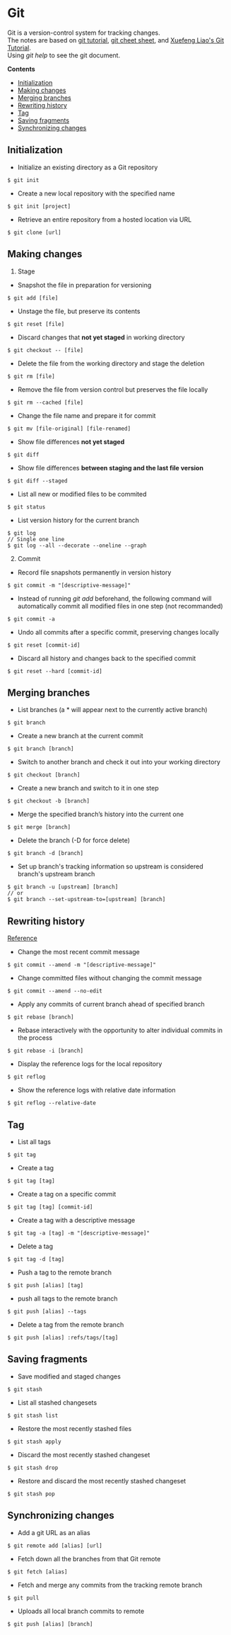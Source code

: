 # Git
Git is a version-control system for tracking changes.  
The notes are based on [git tutorial](https://git-scm.com/docs/gittutorial), [git cheet sheet](https://education.github.com/git-cheat-sheet-education.pdf), and [Xuefeng Liao's Git Tutorial](https://www.liaoxuefeng.com/wiki/896043488029600).  
Using _git help_ to see the git document.

**Contents**
* [Initialization](#initialization)
* [Making changes](#making-changes)
* [Merging branches](#merging-branches)
* [Rewriting history](#rewriting-history)
* [Tag](#tag)
* [Saving fragments](#saving-fragments)
* [Synchronizing changes](#synchronizing-changes)

## Initialization
* Initialize an existing directory as a Git repository
```
$ git init
```
* Create a new local repository with the specified name
```
$ git init [project]
```
* Retrieve an entire repository from a hosted location via URL
```
$ git clone [url]
```


## Making changes
1. Stage
* Snapshot the file in preparation for versioning
```
$ git add [file]
```
* Unstage the file, but preserve its contents
```
$ git reset [file]
```
* Discard changes that **not yet staged** in working directory
```
$ git checkout -- [file]
```
* Delete the file from the working directory and stage the deletion
```
$ git rm [file]
```
* Remove the file from version control but preserves the file locally
```
$ git rm --cached [file]
```
* Change the file name and prepare it for commit
```
$ git mv [file-original] [file-renamed]
```
* Show file differences **not yet staged**
```
$ git diff
```
* Show file differences **between staging and the last file version**
```
$ git diff --staged
```
* List all new or modified files to be commited
```
$ git status
```
* List version history for the current branch
```
$ git log
// Single one line
$ git log --all --decorate --oneline --graph
```

2. Commit
* Record file snapshots permanently in version history
```
$ git commit -m "[descriptive-message]"
```
* Instead of running _git add_ beforehand, the following command will automatically commit all modified files in one step (not recommanded)
```
$ git commit -a
```
* Undo all commits after a specific commit, preserving changes locally
```
$ git reset [commit-id]
```
* Discard all history and changes back to the specified commit
```
$ git reset --hard [commit-id]
```


## Merging branches
* List branches (a * will appear next to the currently active branch)
```
$ git branch
```
* Create a new branch at the current commit
```
$ git branch [branch]
```
* Switch to another branch and check it out into your working directory
```
$ git checkout [branch]
```
* Create a new branch and switch to it in one step
```
$ git checkout -b [branch]
```
* Merge the specified branch’s history into the current one
```
$ git merge [branch]
```
* Delete the branch (-D for force delete)
```
$ git branch -d [branch]
```
* Set up branch's tracking information so upstream is considered branch's upstream branch  
```
$ git branch -u [upstream] [branch]
// or
$ git branch --set-upstream-to=[upstream] [branch]
```


## Rewriting history
[Reference](https://www.atlassian.com/git/tutorials/rewriting-history)
* Change the most recent commit message
```
$ git commit --amend -m "[descriptive-message]"
```
* Change committed files without changing the commit message
```
$ git commit --amend --no-edit
```
* Apply any commits of current branch ahead of specified branch
```
$ git rebase [branch]
```
* Rebase interactively with the opportunity to alter individual commits in the process
```
$ git rebase -i [branch]
```
* Display the reference logs for the local repository
```
$ git reflog
```
* Show the reference logs with relative date information
```
$ git reflog --relative-date
```

## Tag
* List all tags
```
$ git tag
```
* Create a tag
```
$ git tag [tag]
```
* Create a tag on a specific commit
```
$ git tag [tag] [commit-id]
```
* Create a tag with a descriptive message
```
$ git tag -a [tag] -m "[descriptive-message]"
```
* Delete a tag
```
$ git tag -d [tag]
```
* Push a tag to the remote branch
```
$ git push [alias] [tag]
```
* push all tags to the remote branch
```
$ git push [alias] --tags
```
* Delete a tag from the remote branch
```
$ git push [alias] :refs/tags/[tag]
```


## Saving fragments
* Save modified and staged changes
```
$ git stash
```
* List all stashed changesets
```
$ git stash list
```
* Restore the most recently stashed files
```
$ git stash apply
```
* Discard the most recently stashed changeset
```
$ git stash drop
```
* Restore and discard the most recently stashed changeset
```
$ git stash pop
```


## Synchronizing changes
* Add a git URL as an alias
```
$ git remote add [alias] [url]
```
* Fetch down all the branches from that Git remote
```
$ git fetch [alias]
```
* Fetch and merge any commits from the tracking remote branch
```
$ git pull
```
* Uploads all local branch commits to remote
```
$ git push [alias] [branch]
```
